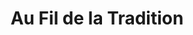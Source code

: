 ---
title: "Au Fil de la Tradition"
url: /les-sables-dolonne/au-fil-de-la-tradition/
shop: boulangerie
---